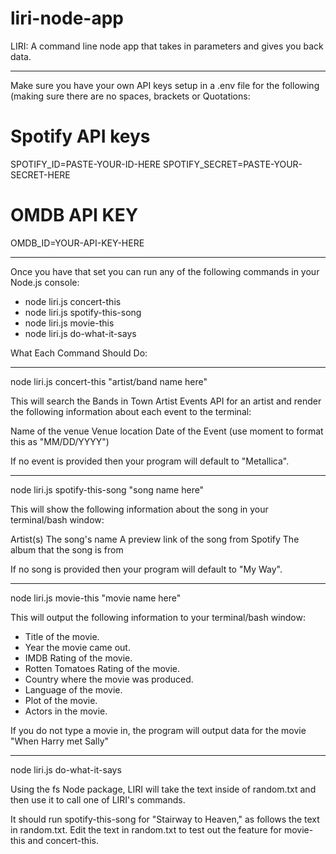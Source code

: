 # liri-node-app
LIRI: A command line node app that takes in parameters and gives you back data.

----------------------------------------------------------------------------------------------------

Make sure you have your own API keys setup in a .env file for the following (making sure there are no spaces, brackets or Quotations:

# Spotify API keys

SPOTIFY_ID=PASTE-YOUR-ID-HERE
SPOTIFY_SECRET=PASTE-YOUR-SECRET-HERE

# OMDB API KEY
OMDB_ID=YOUR-API-KEY-HERE

----------------------------------------------------------------------------------------------------

Once you have that set you can run any of the following commands in your Node.js console:

* node liri.js concert-this
* node liri.js spotify-this-song
* node liri.js movie-this
* node liri.js do-what-it-says


What Each Command Should Do:

----------------------------------------------------------------------------------------------------
node liri.js concert-this "artist/band name here"

This will search the Bands in Town Artist Events API for an artist and render the following information about each event to the terminal:

Name of the venue
Venue location
Date of the Event (use moment to format this as "MM/DD/YYYY")

If no event is provided then your program will default to "Metallica".

----------------------------------------------------------------------------------------------------
node liri.js spotify-this-song "song name here"

This will show the following information about the song in your terminal/bash window:

Artist(s)
The song's name
A preview link of the song from Spotify
The album that the song is from

If no song is provided then your program will default to "My Way".


----------------------------------------------------------------------------------------------------
node liri.js movie-this "movie name here"

This will output the following information to your terminal/bash window:

   * Title of the movie.
   * Year the movie came out.
   * IMDB Rating of the movie.
   * Rotten Tomatoes Rating of the movie.
   * Country where the movie was produced.
   * Language of the movie.
   * Plot of the movie.
   * Actors in the movie.

If you do not type a movie in, the program will output data for the movie "When Harry met Sally"


----------------------------------------------------------------------------------------------------
node liri.js do-what-it-says


Using the fs Node package, LIRI will take the text inside of random.txt and then use it to call one of LIRI's commands.


It should run spotify-this-song for "Stairway to Heaven," as follows the text in random.txt.
Edit the text in random.txt to test out the feature for movie-this and concert-this.

